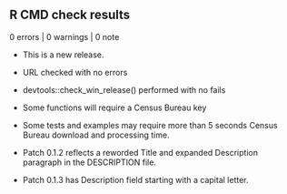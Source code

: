 ## R CMD check results

0 errors | 0 warnings | 0 note

* This is a new release.
* URL checked with no errors
* devtools::check_win_release() performed with no fails
* Some functions will require a Census Bureau key
* Some tests and examples may require more than 5 seconds Census Bureau download
   and processing time.

* Patch 0.1.2 reflects a reworded Title and expanded Description paragraph in
    the DESCRIPTION file.

* Patch 0.1.3 has Description field starting with a capital letter.
